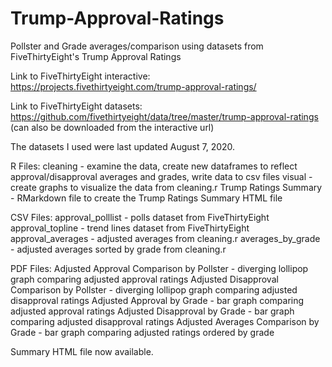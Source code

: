 # Trump-Approval-Ratings
Pollster and Grade averages/comparison using datasets from FiveThirtyEight's Trump Approval Ratings


Link to FiveThirtyEight interactive: https://projects.fivethirtyeight.com/trump-approval-ratings/

Link to FiveThirtyEight datasets: https://github.com/fivethirtyeight/data/tree/master/trump-approval-ratings (can also be downloaded from the interactive url)

The datasets I used were last updated August 7, 2020.

R Files:
cleaning - examine the data, create new dataframes to reflect approval/disapproval averages and grades, write data to csv files
visual - create graphs to visualize the data from cleaning.r
Trump Ratings Summary - RMarkdown file to create the Trump Ratings Summary HTML file

CSV Files:
approval_polllist - polls dataset from FiveThirtyEight
approval_topline - trend lines dataset from FiveThirtyEight
approval_averages - adjusted averages from cleaning.r
averages_by_grade - adjusted averages sorted by grade from cleaning.r

PDF Files:
Adjusted Approval Comparison by Pollster - diverging lollipop graph comparing adjusted approval ratings
Adjusted Disapproval Comparison by Pollster - diverging lollipop graph comparing adjusted disapproval ratings
Adjusted Approval by Grade - bar graph comparing adjusted approval ratings
Adjusted Disapproval by Grade - bar graph comparing adjusted disapproval ratings
Adjusted Averages Comparison by Grade - bar graph comparing adjusted ratings ordered by grade

Summary HTML file now available.
